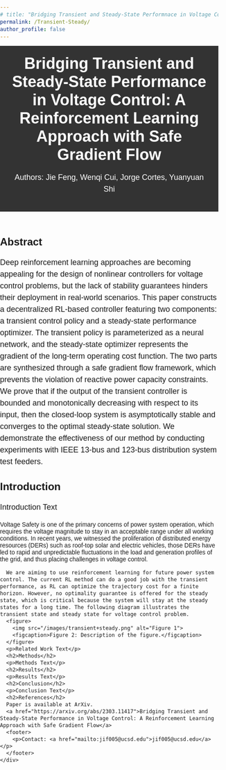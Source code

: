 ```yaml
---
# title: "Bridging Transient and Steady-State Performnace in Voltage Control"
permalink: /Transient-Steady/
author_profile: false
---
```

<html>
  <head>
    <meta charset="utf-8">
    <title>Bridging Transient and Steady-State Performance in Voltage Control: A Reinforcement Learning Approach with Safe Gradient Flow</title>
    <style>
      body {
        font-family: Arial, sans-serif;
        margin: 0;
        padding: 0;
      }
      header {
        background-color: #333;
        color: white;
        text-align: center;
        padding: 20px;
      }
      h1 {
        margin: 0;
        font-size: 36px;
      }
      h2 {
        font-size: 24px;
        margin-top: 30px;
      }
      p, ol {
        font-size: 18px;
        line-height: 1.5;
      }
      figure {
        margin-top: 30px;
        text-align: center;
      }
      img {
        max-width: 100%;
      }
      figcaption {
        font-size: 16px;
        margin-top: 10px;
        text-align: center;
      }
      footer {
        background-color: #eee;
        padding: 20px;
        text-align: center;
        font-size: 16px;
      }
    </style>
  </head>
  <body>
    <header>
      <h1>Bridging Transient and Steady-State Performance in Voltage Control: A Reinforcement Learning Approach with Safe Gradient Flow</h1>
      <p>Authors: Jie Feng, Wenqi Cui, Jorge Cortes, Yuanyuan Shi</p>
    </header>
    <div class="content">
      <h2>Abstract</h2>
      <p>Deep reinforcement learning approaches are becoming appealing for the design of nonlinear controllers for voltage control problems, but the lack of stability guarantees hinders their deployment in real-world scenarios. This paper constructs a decentralized RL-based controller featuring two components: a transient control policy and a steady-state performance optimizer. The transient policy is parameterized as a neural network, and the steady-state optimizer represents the gradient of the long-term operating cost function. The two parts are synthesized through a safe gradient flow framework, which prevents the violation of reactive power capacity constraints. We prove that if the output of the transient controller is bounded and monotonically decreasing with respect to its input, then the closed-loop system is asymptotically stable and converges to the optimal steady-state solution. We demonstrate the effectiveness of our method by conducting experiments with IEEE 13-bus and 123-bus distribution system test feeders.</p>
      <h2>Introduction</h2>
      <p>Introduction Text</p>
      Voltage Safety is one of the primary concerns of power system operation, which requires the voltage magnitude to stay in an acceptable range under all working conditions. In recent years, we witnessed the proliferation of distributed energy resources (DERs) such as roof-top solar and electric vehicles, those DERs have led to rapid and unpredictable fluctuations in the load and generation profiles of the grid, and thus placing challenges in voltage control.

      We are aiming to use reinforcement learning for future power system control. The current RL method can do a good job with the transient performance, as RL can optimize the trajectory cost for a finite horizon. However, no optimality guarantee is offered for the steady state, which is critical because the system will stay at the steady states for a long time. The following diagram illustrates the transient state and steady state for voltage control problem. 
      <figure>
        <img src="/images/transient+steady.png" alt="Figure 1">
        <figcaption>Figure 2: Description of the figure.</figcaption>
      </figure>
      <p>Related Work Text</p>
      <h2>Methods</h2>
      <p>Methods Text</p>
      <h2>Results</h2>
      <p>Results Text</p>
      <h2>Conclusion</h2>
      <p>Conclusion Text</p>
      <h2>References</h2>
      Paper is available at ArXiv.
      <a href="https://arxiv.org/abs/2303.11417">Bridging Transient and Steady-State Performance in Voltage Control: A Reinforcement Learning Approach with Safe Gradient Flow</a>
      <footer>
        <p>Contact: <a href="mailto:jif005@ucsd.edu">jif005@ucsd.edu</a></p>
      </footer>
    </div>
  </body>
</html>




